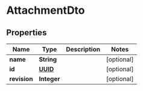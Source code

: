 
# AttachmentDto

## Properties
Name | Type | Description | Notes
------------ | ------------- | ------------- | -------------
**name** | **String** |  |  [optional]
**id** | [**UUID**](UUID.md) |  |  [optional]
**revision** | **Integer** |  |  [optional]



